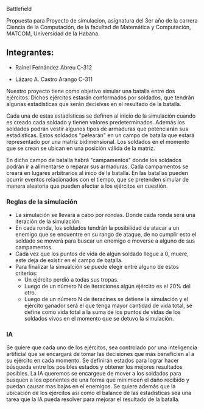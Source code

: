 Battlefield

Propuesta para Proyecto de simulacion, asignatura del 3er año de la carrera Ciencia de la Computación, de la facultad de Matemática y Computación, MATCOM, Universidad de la Habana.

## Integrantes:

- Rainel Fernández Abreu C-312
  
- Lázaro A. Castro Arango C-311
  

Nuestro proyecto tiene como objetivo simular una batalla entre dos ejércitos. Dichos ejércitos estarán conformados por soldados, que tendrán algunas estadísticas que serán decisivas en el resultado de la batalla.

Cada una de estas estadísticas se definen al inicio de la simulación cuando es creado cada soldado y tienen valores predeterminados.
Además los soldados podrán vestir algunos tipos de armaduras que potenciarán sus estadisticas.
Estos soldados "pelearán" en un campo de batalla que estará representado por una matriz bidimensional. Los soldados en el momento que se crean se ubican en una posición válida de la matriz.

En dicho campo de batalla habrá "campamentos" donde los soldados podrán ir a alimentarse o reparar sus armaduras. Cada campamentos se creará en lugares arbitrarios al inico de la batalla. En las batallas pueden ocurrir eventos relacionados con el tiempo, que se pretenden simular de manera aleatoria que pueden afectar a los ejércitos en cuestión.

### Reglas de la simulación

- La simulación se llevará a cabo por rondas. Donde cada ronda será una iteración de la simulación.
- En cada ronda, los soldados tendrán la posibilidad de atacar a un enemigo que se encuentre en su rango de ataque, de no cumplir esto el soldado se moverá para buscar un enemigo o moverse a alguno de sus campamentos.
- Cada vez que los puntos de vida de algún soldado llegue a 0, muere, este deja de existir en el campo de batalla.
- Para finalizar la simualción se puede elegir entre alguno de estos criterios:
  - Un ejército perdió a todas sus tropas.
  - Luego de un número N de iteraciones algún ejército es el 20% del otro.
  - Luego de un número N de iteracines se detiene la simulación y el ejército ganador será el que tenga mayor cantidad de vida total, se define como vida total a la suma de los puntos de vidas de los soldados vivos en el momento que se detuvo la simulación.

### IA

Se quiere que cada uno de los ejércitos, sea controlado por una inteligencia artificial que se encargará de tomar las decisiones que más beneficien al a su ejército en cada momento. Se definirán estados para lograr hacer búsqueda entre los posibles estados y obtener los mejores resultados posibles. La IA queremos se encargeue de mover a los soldados para busquen a los oponentes de una forma que minimicen el daño recibido y puedan causar mas bajas en el enemigos.
Se quiere además que la ubicación de los ejércitos asi como el balance de las estadísticas sea una tarea que la IA pueda resolver para mejorar el resultado de la batalla. 
 
